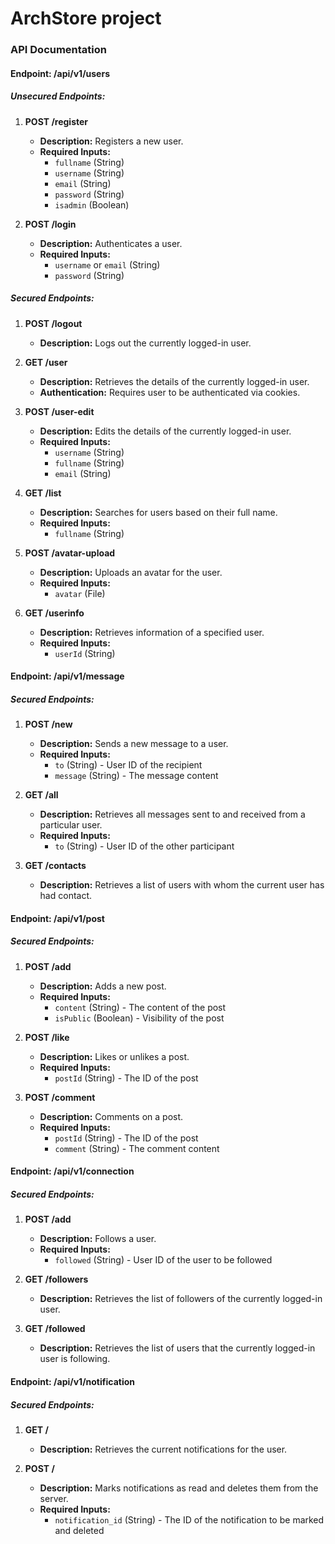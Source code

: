 # ArchStore project

### API Documentation

#### Endpoint: /api/v1/users

##### Unsecured Endpoints:

1. **POST /register**
   - **Description:** Registers a new user.
   - **Required Inputs:** 
     - `fullname` (String)
     - `username` (String)
     - `email` (String)
     - `password` (String)
     - `isadmin` (Boolean)

2. **POST /login**
   - **Description:** Authenticates a user.
   - **Required Inputs:** 
     - `username` or `email` (String)
     - `password` (String)

##### Secured Endpoints:

1. **POST /logout**
   - **Description:** Logs out the currently logged-in user.

2. **GET /user**
   - **Description:** Retrieves the details of the currently logged-in user.
   - **Authentication:** Requires user to be authenticated via cookies.

3. **POST /user-edit**
   - **Description:** Edits the details of the currently logged-in user.
   - **Required Inputs:** 
     - `username` (String)
     - `fullname` (String)
     - `email` (String)

4. **GET /list**
   - **Description:** Searches for users based on their full name.
   - **Required Inputs:** 
     - `fullname` (String)

5. **POST /avatar-upload**
   - **Description:** Uploads an avatar for the user.
   - **Required Inputs:** 
     - `avatar` (File)

6. **GET /userinfo**
   - **Description:** Retrieves information of a specified user.
   - **Required Inputs:** 
     - `userId` (String)

#### Endpoint: /api/v1/message

##### Secured Endpoints:

1. **POST /new**
   - **Description:** Sends a new message to a user.
   - **Required Inputs:** 
     - `to` (String) - User ID of the recipient
     - `message` (String) - The message content

2. **GET /all**
   - **Description:** Retrieves all messages sent to and received from a particular user.
   - **Required Inputs:** 
     - `to` (String) - User ID of the other participant

3. **GET /contacts**
   - **Description:** Retrieves a list of users with whom the current user has had contact.

#### Endpoint: /api/v1/post

##### Secured Endpoints:

1. **POST /add**
   - **Description:** Adds a new post.
   - **Required Inputs:** 
     - `content` (String) - The content of the post
     - `isPublic` (Boolean) - Visibility of the post

2. **POST /like**
   - **Description:** Likes or unlikes a post.
   - **Required Inputs:** 
     - `postId` (String) - The ID of the post

3. **POST /comment**
   - **Description:** Comments on a post.
   - **Required Inputs:** 
     - `postId` (String) - The ID of the post
     - `comment` (String) - The comment content

#### Endpoint: /api/v1/connection

##### Secured Endpoints:

1. **POST /add**
   - **Description:** Follows a user.
   - **Required Inputs:** 
     - `followed` (String) - User ID of the user to be followed

2. **GET /followers**
   - **Description:** Retrieves the list of followers of the currently logged-in user.

3. **GET /followed**
   - **Description:** Retrieves the list of users that the currently logged-in user is following.

#### Endpoint: /api/v1/notification

##### Secured Endpoints:

1. **GET /**
   - **Description:** Retrieves the current notifications for the user.

2. **POST /**
   - **Description:** Marks notifications as read and deletes them from the server.
   - **Required Inputs:** 
     - `notification_id` (String) - The ID of the notification to be marked and deleted